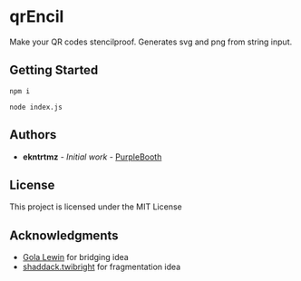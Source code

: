 # qrEncil

Make your QR codes stencilproof. Generates svg and png from string input.

## Getting Started

```
npm i
```

```
node index.js
```
## Authors

* **ekntrtmz** - *Initial work* - [PurpleBooth](https://github.com/ekntrtmz)


## License

This project is licensed under the MIT License

## Acknowledgments

* [Gola Lewin](https://github.com/golanlevin) for bridging idea
* [shaddack.twibright](http://www.shaddack.twibright.com/projects/) for fragmentation idea
